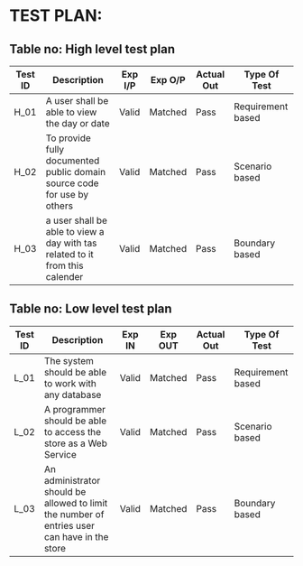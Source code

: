 # TEST PLAN:

## Table no: High level test plan

| **Test ID** |       **Description**                      | **Exp I/P** | **Exp O/P** | **Actual Out** |**Type Of Test** |    
|-------------|--------------------------------------------|------------|-------------|----------------|------------------|
|  H_01       |A user shall be able to view the day or date|  Valid|Matched  |Pass                    |Requirement based |
|  H_02       |To provide fully documented public domain source code for use by others|  Valid|Matched|Pass|Scenario based    |
|  H_03       |a user shall be able to view a day with tas related to it from this calender|  Valid|Matched|Pass|Boundary based    |

## Table no: Low level test plan

| **Test ID** | **Description**                                              | **Exp IN** | **Exp OUT** | **Actual Out** |**Type Of Test**  |    
|-------------|--------------------------------------------------------------|--------|-------------|----------------|------------------|
|  L_01       |The system should be able to work with any database|  Valid|Matched|Pass|Requirement based |
|  L_02       |A programmer should be able to access the store as a Web Service|  Valid|Matched|Pass|Scenario based    |
|  L_03       |An administrator should be allowed to limit the number of entries user can have in the store|  Valid|Matched|Pass|Boundary based    |

